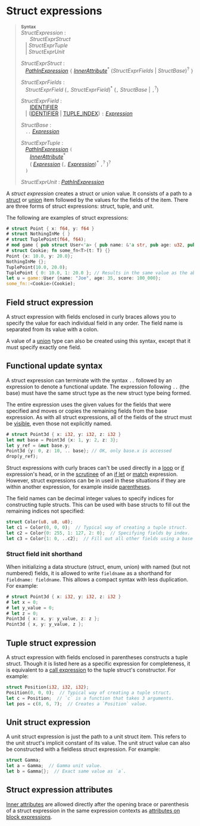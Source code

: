 # Struct expressions

> **<sup>Syntax</sup>**\
> _StructExpression_ :\
> &nbsp;&nbsp; &nbsp;&nbsp; _StructExprStruct_\
> &nbsp;&nbsp; | _StructExprTuple_\
> &nbsp;&nbsp; | _StructExprUnit_
>
> _StructExprStruct_ :\
> &nbsp;&nbsp; [_PathInExpression_] `{` [_InnerAttribute_]<sup>\*</sup> (_StructExprFields_ | _StructBase_)<sup>?</sup> `}`
>
> _StructExprFields_ :\
> &nbsp;&nbsp; _StructExprField_ (`,` _StructExprField_)<sup>\*</sup> (`,` _StructBase_ | `,`<sup>?</sup>)
>
> _StructExprField_ :\
> &nbsp;&nbsp; &nbsp;&nbsp; [IDENTIFIER]\
> &nbsp;&nbsp; | ([IDENTIFIER] | [TUPLE_INDEX]) `:` [_Expression_]
>
> _StructBase_ :\
> &nbsp;&nbsp; `..` [_Expression_]
>
> _StructExprTuple_ :\
> &nbsp;&nbsp; [_PathInExpression_] `(`\
> &nbsp;&nbsp; &nbsp;&nbsp; [_InnerAttribute_]<sup>\*</sup>\
> &nbsp;&nbsp; &nbsp;&nbsp; ( [_Expression_] (`,` [_Expression_])<sup>\*</sup> `,`<sup>?</sup> )<sup>?</sup>\
> &nbsp;&nbsp; `)`
>
> _StructExprUnit_ : [_PathInExpression_]

A _struct expression_ creates a struct or union value. It consists of a path to a [struct]
or [union] item followed by the values for the fields of the item. There are three forms
of struct expressions: struct, tuple, and unit.

The following are examples of struct expressions:

```rust
# struct Point { x: f64, y: f64 }
# struct NothingInMe { }
# struct TuplePoint(f64, f64);
# mod game { pub struct User<'a> { pub name: &'a str, pub age: u32, pub score: usize } }
# struct Cookie; fn some_fn<T>(t: T) {}
Point {x: 10.0, y: 20.0};
NothingInMe {};
TuplePoint(10.0, 20.0);
TuplePoint { 0: 10.0, 1: 20.0 }; // Results in the same value as the above line
let u = game::User {name: "Joe", age: 35, score: 100_000};
some_fn::<Cookie>(Cookie);
```

## Field struct expression

A struct expression with fields enclosed in curly braces allows you to specify the value
for each individual field in any order. The field name is separated from its value with a
colon.

A value of a [union] type can also be created using this syntax, except that it must
specify exactly one field.

## Functional update syntax

A struct expression can terminate with the syntax `..` followed by an
expression to denote a functional update. The expression following `..` (the
base) must have the same struct type as the new struct type being formed.

The entire expression uses the given values for the fields that were specified
and moves or copies the remaining fields from the base expression. As with all
struct expressions, all of the fields of the struct must be [visible], even
those not explicitly named.

```rust
# struct Point3d { x: i32, y: i32, z: i32 }
let mut base = Point3d {x: 1, y: 2, z: 3};
let y_ref = &mut base.y;
Point3d {y: 0, z: 10, .. base}; // OK, only base.x is accessed
drop(y_ref);
```

Struct expressions with curly braces can't be used directly in a [loop] or [if]
expression's head, or in the [scrutinee] of an [if let] or [match] expression.
However, struct expressions can be in used in these situations if they are
within another expression, for example inside [parentheses].

The field names can be decimal integer values to specify indices for constructing tuple
structs. This can be used with base structs to fill out the remaining indices not
specified:

```rust
struct Color(u8, u8, u8);
let c1 = Color(0, 0, 0);  // Typical way of creating a tuple struct.
let c2 = Color{0: 255, 1: 127, 2: 0};  // Specifying fields by index.
let c3 = Color{1: 0, ..c2};  // Fill out all other fields using a base struct.
```

### Struct field init shorthand

When initializing a data structure (struct, enum, union) with named (but not
numbered) fields, it is allowed to write `fieldname` as a shorthand for
`fieldname: fieldname`. This allows a compact syntax with less duplication.
For example:

```rust
# struct Point3d { x: i32, y: i32, z: i32 }
# let x = 0;
# let y_value = 0;
# let z = 0;
Point3d { x: x, y: y_value, z: z };
Point3d { x, y: y_value, z };
```

## Tuple struct expression

A struct expression with fields enclosed in parentheses constructs a tuple struct. Though
it is listed here as a specific expression for completeness, it is equivalent to a [call
expression] to the tuple struct's constructor. For example:

```rust
struct Position(i32, i32, i32);
Position(0, 0, 0);  // Typical way of creating a tuple struct.
let c = Position;  // `c` is a function that takes 3 arguments.
let pos = c(8, 6, 7);  // Creates a `Position` value.
```

## Unit struct expression

A unit struct expression is just the path to a unit struct item. This refers to the unit
struct's implicit constant of its value. The unit struct value can also be constructed
with a fieldless struct expression. For example:

```rust
struct Gamma;
let a = Gamma;  // Gamma unit value.
let b = Gamma{};  // Exact same value as `a`.
```

## Struct expression attributes

[Inner attributes] are allowed directly after the opening brace or parenthesis
of a struct expression in the same expression contexts as [attributes on block
expressions].

[IDENTIFIER]: identifiers.html
[Inner attributes]: attributes.html
[TUPLE_INDEX]: tokens.html#integer-literals
[_Expression_]: expressions.html
[_InnerAttribute_]: attributes.html
[_PathInExpression_]: paths.html#paths-in-expressions
[attributes on block expressions]: expressions/block-expr.html#attributes-on-block-expressions
[call expression]: expressions/call-expr.html
[if let]: expressions/if-expr.html#if-let-expressions
[if]: expressions/if-expr.html#if-expressions
[loop]: expressions/loop-expr.html
[match]: expressions/match-expr.html
[parentheses]: http://localhost:3000/expressions/grouped-expr.html
[struct]: items/structs.html
[union]: items/unions.html
[visible]: visibility-and-privacy.html
[scrutinee]: glossary.html#scrutinee
